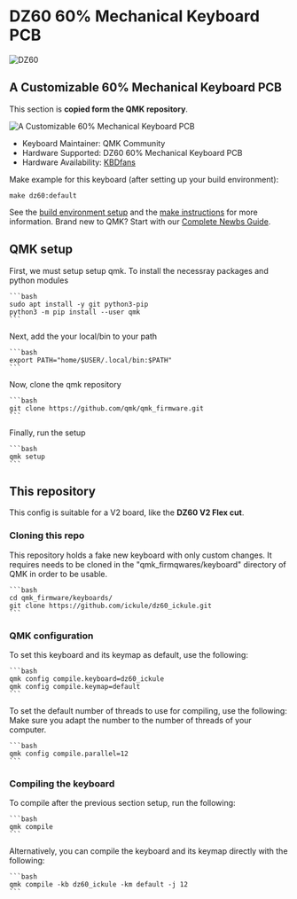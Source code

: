 # DZ60 60% Mechanical Keyboard PCB

![DZ60](https://cdn.shopify.com/s/files/1/1473/3902/products/c_1.jpg)

## A Customizable 60% Mechanical Keyboard PCB

This section is **copied form the QMK repository**.

![A Customizable 60% Mechanical Keyboard PCB](https://cdn.shopify.com/s/files/1/1473/3902/files/1_03_abb48769-9486-44bd-a761-7cd39d7e1bda.jpg)

* Keyboard Maintainer: QMK Community
* Hardware Supported: DZ60 60% Mechanical Keyboard PCB
* Hardware Availability: [KBDfans](https://kbdfans.com/collections/60/products/dz60-60-pcb)

Make example for this keyboard (after setting up your build environment):

    make dz60:default

See the [build environment setup](https://docs.qmk.fm/#/getting_started_build_tools) and the [make instructions](https://docs.qmk.fm/#/getting_started_make_guide) for more information. Brand new to QMK? Start with our [Complete Newbs Guide](https://docs.qmk.fm/#/newbs).

## QMK setup

First, we must setup setup qmk.
To install the necessray packages and python modules

    ```bash
    sudo apt install -y git python3-pip
    python3 -m pip install --user qmk
    ```

Next, add the your local/bin to your path

    ```bash
    export PATH="home/$USER/.local/bin:$PATH"
    ```

Now, clone the qmk repository

    ```bash
    git clone https://github.com/qmk/qmk_firmware.git
    ```

Finally, run the setup

    ```bash
    qmk setup
    ```

## This repository

This config is suitable for a V2 board, like the **DZ60 V2 Flex cut**.

### Cloning this repo

This repository holds a fake new keyboard with only custom changes. It requires needs to be cloned in the "qmk_firmqwares/keyboard" directory of QMK in order to be usable.

    ```bash
    cd qmk_firmware/keyboards/
    git clone https://github.com/ickule/dz60_ickule.git
    ```

### QMK configuration

To set this keyboard and its keymap as default, use the following:

    ```bash
    qmk config compile.keyboard=dz60_ickule
    qmk config compile.keymap=default
    ```

To set the default number of threads to use for compiling, use the following:
Make sure you adapt the number to the number  of threads of your computer.

    ```bash
    qmk config compile.parallel=12
    ```

### Compiling the keyboard

To compile after the previous section setup, run the following:

    ```bash
    qmk compile
    ```

Alternatively, you can compile the keyboard and its keymap directly with the following:

    ```bash
    qmk compile -kb dz60_ickule -km default -j 12
    ```
